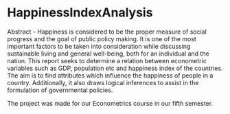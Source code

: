 # HappinessIndexAnalysis

Abstract - Happiness is considered to be the proper measure of social progress and the goal
of public policy making. It is one of the most important factors to be taken into
consideration while discussing sustainable living and general well-being, both for an
individual and the nation. This report seeks to determine a relation between econometric
variables such as GDP, population etc and happiness index of the countries. The aim is to
find attributes which influence the happiness of people in a country. Additionally, it also
draws logical inferences to assist in the formulation of governmental policies. 

The project was made for our Econometrics course in our fifth semester.
